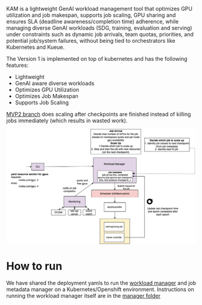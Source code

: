 KAM is a lightweight GenAI workload management tool that optimizes GPU utilization and job makespan, supports job scaling, GPU sharing and ensures SLA (deadline awareness/completion time) adherence, while managing diverse GenAI workloads (SDG, training, evaluation and serving) under constraints such as dynamic job arrivals, team quotas, priorities, and potential job/system failures, without being tied to orchestrators like Kubernetes and Kueue.

The Version 1 is implemented on top of kubernetes and has the following features: 
- Lightweight
- GenAI aware diverse workloads
- Optimizes GPU Utilization
- Optimizes Job Makespan
- Supports Job Scaling 

[MVP2 branch](https://github.com/IBM/genai-workload-manager/tree/mvp2) does scaling after checkpoints are finished instead of killing jobs immediately (which results in wasted work).

![Architecture diagram](./images/mvp1.png)



# How to run

We have shared the deployment yamls to run the [workload manager](./deployment/manager.yaml) and job metadata manager on a Kubernetes/Openshift environment. Instructions on running the workload manager itself are in the [manager folder](./manager/README.md)
